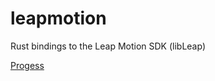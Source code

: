 # leapmotion

Rust bindings to the Leap Motion SDK (libLeap)

[Progess](https://github.com/panicbit/leapmotion/issues/1)
